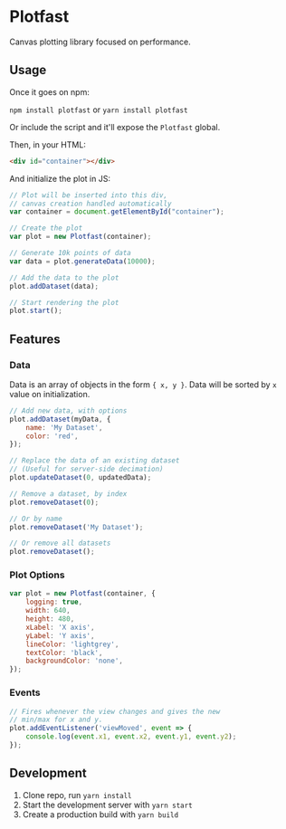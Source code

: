 # Plotfast

Canvas plotting library focused on performance.

## Usage

Once it goes on npm:

`npm install plotfast` or `yarn install plotfast`

Or include the script and it'll expose the `Plotfast` global.

Then, in your HTML:

```html
<div id="container"></div>
```

And initialize the plot in JS:

```javascript
// Plot will be inserted into this div,
// canvas creation handled automatically
var container = document.getElementById("container");

// Create the plot
var plot = new Plotfast(container);

// Generate 10k points of data
var data = plot.generateData(10000);

// Add the data to the plot
plot.addDataset(data);

// Start rendering the plot
plot.start();
```

## Features

### Data

Data is an array of objects in the form `{ x, y }`. Data will be sorted by `x` value on initialization.

```javascript
// Add new data, with options
plot.addDataset(myData, {
    name: 'My Dataset',
    color: 'red',
});

// Replace the data of an existing dataset
// (Useful for server-side decimation)
plot.updateDataset(0, updatedData);

// Remove a dataset, by index
plot.removeDataset(0);

// Or by name
plot.removeDataset('My Dataset');

// Or remove all datasets
plot.removeDataset();
```

### Plot Options

```javascript
var plot = new Plotfast(container, {
    logging: true,
    width: 640,
    height: 480,
    xLabel: 'X axis',
    yLabel: 'Y axis',
    lineColor: 'lightgrey',
    textColor: 'black',
    backgroundColor: 'none',
});
```

### Events

```javascript
// Fires whenever the view changes and gives the new
// min/max for x and y.
plot.addEventListener('viewMoved', event => {
    console.log(event.x1, event.x2, event.y1, event.y2);
});
```

## Development

1. Clone repo, run `yarn install`
2. Start the development server with `yarn start`
3. Create a production build with `yarn build`
